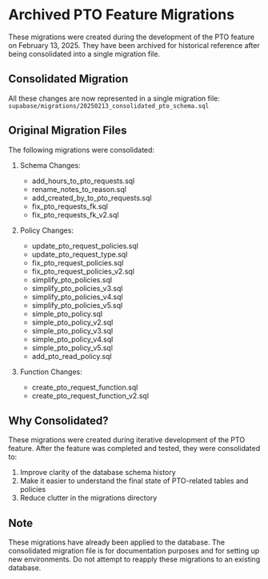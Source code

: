# Archived PTO Feature Migrations

These migrations were created during the development of the PTO feature on February 13, 2025. They have been archived for historical reference after being consolidated into a single migration file.

## Consolidated Migration

All these changes are now represented in a single migration file:
`supabase/migrations/20250213_consolidated_pto_schema.sql`

## Original Migration Files

The following migrations were consolidated:

1. Schema Changes:
   - add_hours_to_pto_requests.sql
   - rename_notes_to_reason.sql
   - add_created_by_to_pto_requests.sql
   - fix_pto_requests_fk.sql
   - fix_pto_requests_fk_v2.sql

2. Policy Changes:
   - update_pto_request_policies.sql
   - update_pto_request_type.sql
   - fix_pto_request_policies.sql
   - fix_pto_request_policies_v2.sql
   - simplify_pto_policies.sql
   - simplify_pto_policies_v3.sql
   - simplify_pto_policies_v4.sql
   - simplify_pto_policies_v5.sql
   - simple_pto_policy.sql
   - simple_pto_policy_v2.sql
   - simple_pto_policy_v3.sql
   - simple_pto_policy_v4.sql
   - simple_pto_policy_v5.sql
   - add_pto_read_policy.sql

3. Function Changes:
   - create_pto_request_function.sql
   - create_pto_request_function_v2.sql

## Why Consolidated?

These migrations were created during iterative development of the PTO feature. After the feature was completed and tested, they were consolidated to:

1. Improve clarity of the database schema history
2. Make it easier to understand the final state of PTO-related tables and policies
3. Reduce clutter in the migrations directory

## Note

These migrations have already been applied to the database. The consolidated migration file is for documentation purposes and for setting up new environments. Do not attempt to reapply these migrations to an existing database.
